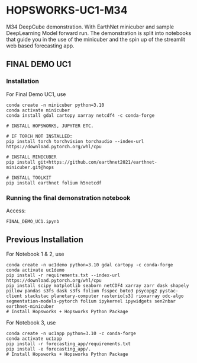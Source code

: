 # HOPSWORKS-UC1-M34

M34 DeepCube demonstration. With EarthNet minicuber and sample DeepLearning Model forward run. The demonstration is split into notebooks that guide you in the use of the minicuber and the spin up of the streamlit web based forecasting app.


## FINAL DEMO UC1

### Installation
For Final Demo UC1, use
```
conda create -n minicuber python=3.10
conda activate minicuber
conda install gdal cartopy xarray netcdf4 -c conda-forge

# INSTALL HOPSWORKS, JUPYTER ETC.

# IF TORCH NOT INSTALLED:
pip install torch torchvision torchaudio --index-url https://download.pytorch.org/whl/cpu

# INSTALL MINICUBER
pip install git+https://github.com/earthnet2021/earthnet-minicuber.git@hops

# INSTALL TOOLKIT
pip install earthnet folium h5netcdf
```

### Running the final demonstration notebook

Access:
```
FINAL_DEMO_UC1.ipynb
```


## Previous Installation

For Notebook 1 & 2, use
```
conda create -n uc1demo python=3.10 gdal cartopy -c conda-forge
conda activate uc1demo
pip install -r requirements.txt --index-url https://download.pytorch.org/whl/cpu
pip install scipy matplotlib seaborn netCDF4 xarray zarr dask shapely pillow pandas s3fs dask s3fs folium fsspec boto3 psycopg2 pystac-client stackstac planetary-computer rasterio[s3] rioxarray odc-algo segmentation-models-pytorch folium ipykernel ipywidgets sen2nbar earthnet-minicuber
# Install Hopsworks + Hopsworks Python Package
```

For Notebook 3, use
```
conda create -n uc1app python=3.10 -c conda-forge
conda activate uc1app
pip install -r forecasting_app/requirements.txt
pip install -e forecasting_app/.
# Install Hopsworks + Hopsworks Python Package
```
